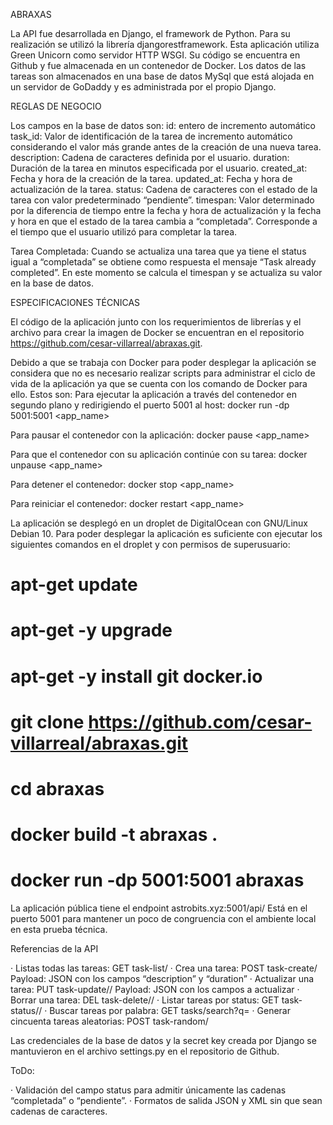 ABRAXAS

La API fue desarrollada en Django, el framework de Python. Para su realización se utilizó la librería djangorestframework. Esta aplicación utiliza Green Unicorn como servidor HTTP WSGI. Su código se encuentra en Github y fue almacenada en un contenedor de Docker. Los datos de las tareas son almacenados en una base de datos MySql que está alojada en un servidor de GoDaddy y es administrada por el propio Django.




REGLAS DE NEGOCIO

Los campos en la base de datos son:
id: entero de incremento automático
task_id: Valor de identificación de la tarea de incremento automático considerando el valor más grande antes de la creación de una nueva tarea.
description: Cadena de caracteres definida por el usuario.
duration: Duración de la tarea en minutos especificada por el usuario.
created_at: Fecha y hora de la creación de la tarea.
updated_at: Fecha y hora de actualización de la tarea.
status: Cadena de caracteres con el estado de la tarea con valor predeterminado “pendiente”.
timespan: Valor determinado por la diferencia de tiempo entre la fecha y hora de actualización y la fecha y hora en que el estado de la tarea cambia a “completada”. Corresponde a el tiempo que el usuario utilizó para completar la tarea.

Tarea Completada:
Cuando se actualiza una tarea que ya tiene el status igual a “completada” se obtiene como respuesta el mensaje “Task already completed”. En este momento se calcula el timespan y se actualiza su valor en la base de datos.




ESPECIFICACIONES TÉCNICAS

El código de la aplicación junto con los requerimientos de librerías y el archivo para crear la imagen de Docker se encuentran en el repositorio https://github.com/cesar-villarreal/abraxas.git.

Debido a que se trabaja con Docker para poder desplegar la aplicación se considera que no es necesario realizar scripts para administrar el ciclo de vida de la aplicación ya que se cuenta con los comando de Docker para ello. Estos son:
Para ejecutar la aplicación a través del contenedor en segundo plano y redirigiendo el puerto 5001 al host:
docker run -dp 5001:5001 <app_name>

Para pausar el contenedor con la aplicación:
docker pause <app_name>

Para que el contenedor con su aplicación continúe con su tarea:
docker unpause <app_name>

Para detener el contenedor:
docker stop <app_name>

Para reiniciar el contenedor:
docker restart <app_name>

La aplicación se desplegó en un droplet de DigitalOcean con GNU/Linux Debian 10.
Para poder desplegar la aplicación es suficiente con ejecutar los siguientes comandos en el droplet y con permisos de superusuario:

# apt-get update
# apt-get -y upgrade
# apt-get -y install git docker.io
# git clone https://github.com/cesar-villarreal/abraxas.git
# cd abraxas
# docker build -t abraxas .
# docker run -dp 5001:5001 abraxas

La aplicación pública tiene el endpoint astrobits.xyz:5001/api/ Está en el puerto 5001 para mantener un poco de congruencia con el ambiente local en esta prueba técnica.




Referencias de la API

· Listas todas las tareas: GET task-list/
· Crea una tarea: POST task-create/
  Payload: JSON con los campos “description” y “duration”
· Actualizar una tarea: PUT task-update/<id>/
  Payload: JSON con los campos a actualizar
· Borrar una tarea: DEL task-delete/<id>/
· Listar tareas por status: GET task-status/<status>/
· Buscar tareas por palabra: GET tasks/search?q=<foo>
· Generar cincuenta tareas aleatorias: POST task-random/

Las credenciales de la base de datos y la secret key creada por Django se mantuvieron en el archivo settings.py en el repositorio de Github.




ToDo:

· Validación del campo status para admitir únicamente las cadenas “completada” o “pendiente”.
· Formatos de salida JSON y XML sin que sean cadenas de caracteres.
